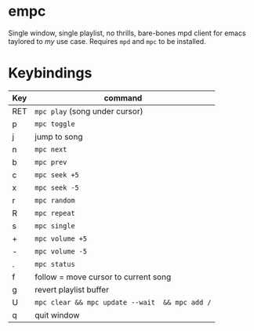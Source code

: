 # empc
Single window, single playlist, no thrills, bare-bones mpd client for emacs taylored to _my_ use case. Requires `mpd` and `mpc` to be installed. 

# Keybindings
| Key | command | 
| --- | --- |
| RET | `mpc play` (song under cursor) |
| p | `mpc toggle` |
| j | jump to song
| n | `mpc next` | 
| b | `mpc prev` | 
| c | `mpc seek +5` |
| x | `mpc seek -5` |
| r | `mpc random` |     
| R | `mpc repeat` |      
| s | `mpc single` |
| + | `mpc volume +5` |
| - | `mpc volume -5` |
| . | `mpc status` |
| f | follow = move cursor to current song |
| g | revert playlist buffer |
| U | `mpc clear && mpc update --wait  && mpc add /` |
| q | quit window |

